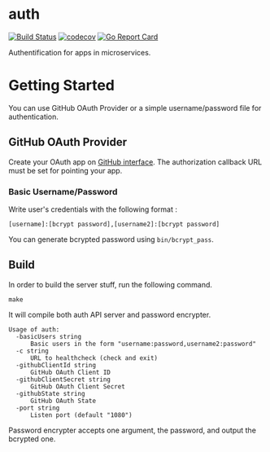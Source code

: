 # auth

[![Build Status](https://travis-ci.org/ViBiOh/auth.svg?branch=master)](https://travis-ci.org/ViBiOh/auth)
[![codecov](https://codecov.io/gh/ViBiOh/auth/branch/master/graph/badge.svg)](https://codecov.io/gh/ViBiOh/auth)
[![Go Report Card](https://goreportcard.com/badge/github.com/ViBiOh/auth)](https://goreportcard.com/report/github.com/ViBiOh/auth)

Authentification for apps in microservices.

# Getting Started

You can use GitHub OAuth Provider or a simple username/password file for authentication.

## GitHub OAuth Provider

Create your OAuth app on [GitHub interface](https://github.com/settings/developers). The authorization callback URL must be set for pointing your app.

### Basic Username/Password

Write user's credentials with the following format :

```
[username]:[bcrypt password],[username2]:[bcrypt password]
```

You can generate bcrypted password using `bin/bcrypt_pass`.

## Build

In order to build the server stuff, run the following command.

```
make
```

It will compile both auth API server and password encrypter.

```
Usage of auth:
  -basicUsers string
      Basic users in the form "username:password,username2:password"
  -c string
      URL to healthcheck (check and exit)
  -githubClientId string
      GitHub OAuth Client ID
  -githubClientSecret string
      GitHub OAuth Client Secret
  -githubState string
      GitHub OAuth State
  -port string
      Listen port (default "1080")
```

Password encrypter accepts one argument, the password, and output the bcrypted one.
